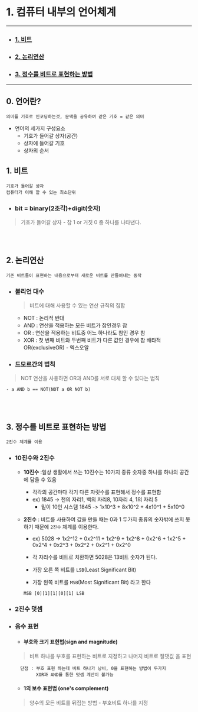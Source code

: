 # 1. 컴퓨터 내부의 언어체계
----

- ### [1. 비트](/1_비트)
- ### [2. 논리연산]()
- ### [3. 정수를 비트로 표현하는 방법]()

----

## 0. 언어란?

```
의미를 기호로 인코딩하는것, 문맥을 공유하여 같은 기호 = 같은 의미
```
- 언어의 세가지 구성요소
	- 기호가 들어갈 상자(공간)
	- 상자에 들어갈 기호
	- 상자의 순서
	

## 1. 비트

```
기호가 들어갈 상자
컴퓨터가 이해 할 수 있는 최소단위
```

- ### bit = binary(2조각)+digit(숫자)
>  기호가 들어갈 상자
	- 참 1 or 거짓 0 중 하나를 나타낸다.

<br></br>
## 2. 논리연산
```
기존 비트들이 표현하는 내용으로부터 새로운 비트를 만들어내는 동작
```

- ### 불리언 대수
	> 비트에 대해 사용할 수 있는 연산 규칙의 집합
	- NOT : 논리적 반대 
	- AND : 연산을 적용하는 모든 비트가 참인경우 참
	- OR : 연산을 적용하는 비트중 어느 하나라도 참인 경우 참
	- XOR : 첫 번째 비트와 두번째 비트가 다른 값인 경우에 참 
	배타적OR(exclusiveOR) - 엑스오알

- ### 드모르간의 법칙
> NOT 연산을 사용하면 OR과 AND를 서로 대체 할 수 있다는 법칙

	- a AND b == NOT(NOT a OR NOT b)
	
<br></br>
	
## 3. 정수를 비트로 표현하는 방법
```
2진수 체계를 이용
```

- ### 10진수와 2진수
	- **10진수** :일상 생활에서 쓰는 10진수는 10가지 종류 숫자중 하나를 하나의 공간에 담을 수 있음
		- 각각의 공간마다 각기 다른 자릿수를 표현해서 정수를 표현함
		- ex) 1845 -> 천의 자리1, 백의 자리8, 10자리 4, 1의 자리 5
			- 밑이 10인 시스템 1845 -> 1x10^3 + 8x10^2 + 4x10^1 + 5x10^0
	
	
	- **2진수** : 비트를 사용하여 값을 만들 때는 0과 1 두가지 종류의 숫자밖에 쓰지 못하기 때문에
	  `2진수` 체계를 이용한다.
		- ex) 5028 -> 1x2^12 + 0x2^11 + 1x2^9 + 1x2^8 + 0x2^6 + 1x2^5 + 0x2^4 + 0x2^3 + 0x2^2 + 0x2^1 + 0x2^0
		- 각 자리수를 비트로 치환하면 5028은 13비트 숫자가 된다.
		
		- 가장 오른 쪽 비트를 `LSB`(Least Significant Bit)
		- 가장 왼쪽 비트를 `MSB`(Most Significant Bit) 라고 한다
		```
		MSB [0][1][1][0][1] LSB
		```
- ### 2진수 덧셈

- ### 음수 표현
	- #### 부호와 크기 표현법(sign and magnitude)
	> 비트 하나를 부호를 표현하는 비트로 지정하고 나머지 비트로 절댓값 을 표현
	
		단점 : 부호 표현 하는데 비트 하나가 낭비, 0을 표현하는 방법이 두가지
			  XOR과 AND를 통한 덧셈 계산이 불가능
	- #### 1의 보수 표현법 (one's complement)
	> 양수의 모든 비트를 뒤집는 방법
		- 부호비트 하나를 지정
		